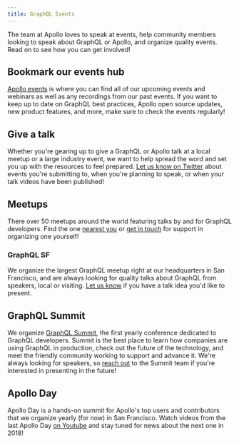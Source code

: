 ```yaml
---
title: GraphQL Events
---
```


The team at Apollo loves to speak at events, help community members looking to speak about GraphQL or Apollo, and organize quality events. Read on to see how you can get involved!

## Bookmark our events hub

[Apollo events](https://apollographql.com/events/) is where you can find all of our upcoming events and webinars as well as any recordings from our past events. If you want to keep up to date on GraphQL best practices, Apollo open source updates, new product features, and more, make sure to check the events regularly! 

## Give a talk

Whether you're gearing up to give a GraphQL or Apollo talk at a local meetup or a large industry event, we want to help spread the word and set you up with the resources to feel prepared. [Let us know on Twitter](https://twitter.com/apollographql) about events you're submitting to, when you're planning to speak, or when your talk videos have been published!

## Meetups

There over 50 meetups around the world featuring talks by and for GraphQL developers. Find the one [nearest you](https://www.meetup.com/topics/graphql/) or [get in touch](mailto:community@apollographql.com) for support in organizing one yourself!

### GraphQL SF

We organize the largest GraphQL meetup right at our headquarters in San Francisco, and are always looking for quality talks about GraphQL from speakers, local or visiting. [Let us know](mailto:community@apollographql.com) if you have a talk idea you'd like to present. 

## GraphQL Summit

We organize [GraphQL Summit](http://summit.graphql.com), the first yearly conference dedicated to GraphQL developers. Summit is the best place to learn how companies are using GraphQL in production, check out the future of the technology, and meet the friendly community working to support and advance it. We're always looking for speakers, so [reach out](mailto:summit@graphql.com) to the Summit team if you're interested in presenting in the future!

## Apollo Day

Apollo Day is a hands-on summit for Apollo's top users and contributors that we organize yearly (for now) in San Francisco. Watch videos from the last Apollo Day [on Youtube](https://www.youtube.com/watch?v=Lx5ndQ5okhg&list=PLpi1lPB6opQzWZwqnG0YIrWcSS3kH5SR8) and stay tuned for news about the next one in 2018!
